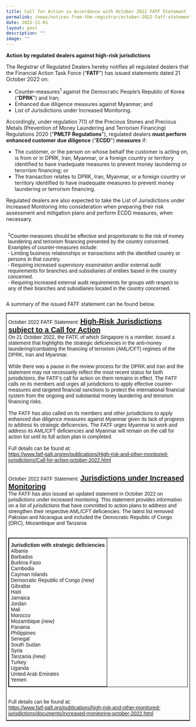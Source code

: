 ```yaml
---
title: Call for Action in Accordance with October 2022 FATF Statement
permalink: /news/notices-from-the-registrar/october-2022-fatf-statement/
date: 2022-11-01
layout: post
description: ""
image: ""
---
```

**Action by regulated dealers against high-risk jurisdictions**<br>

The Registrar of Regulated Dealers hereby notifies all regulated dealers that the Financial Action Task Force (“**FATF**”) has issued statements dated 21 October 2022 on:
* Counter-measures<sup>1</sup> against the Democratic People’s Republic of Korea (“**DPRK**”) and Iran;
* Enhanced due diligence measures against Myanmar; and
* List of Jurisdictions under Increased Monitoring.
    
Accordingly, under regulation 7(1) of the Precious Stones and Precious Metals (Prevention of Money Laundering and Terrorism Financing) Regulations 2020 ("**PMLTF Regulations**"), regulated dealers **must perform enhanced customer due diligence** ("**ECDD**") **measures** if:
* The customer, or the person on whose behalf the customer is acting on, is from or in DPRK, Iran, Myanmar, or a foreign country or territory identified to have inadequate measures to prevent money laundering or terorrism financing; or
* The transaction relates to DPRK, Iran, Myanmar, or a foreign country or territory identified to have inadequate measures to prevent money laundering or terrorism financing.

Regulated dealers are also expected to take the List of Jurisdictions under Increased Monitoring into consideration when preparing their risk assessment and mitigation plans and perform ECDD measures, when necessary.

<table style="border-collapse:collapse;border-spacing:0;border:none" class="tg"><thead><tr><th style="border-style:solid;border-width:0px;font-family:Arial, sans-serif;font-size:14px;font-weight:normal;overflow:hidden;padding:10px 5px;text-align:left;vertical-align:top;word-break:normal">
    <sup>1</sup>Counter-measures should be effective and proportionate to the risk of money laundering and terrorism financing presented by the country concerned. Examples of counter-measures include:<br> 
    - Limiting business relationships or transactions with the identified country or persons in that country.<br>  
    - Requiring increased supervisory examination and/or external audit requirements for branches and subsidiaries of entities based in the country concerned.<br>  
    - Requiring increased external audit requirements for groups with respect to any of their branches and subsidiaries located in the country concerned.<br></th></tr></thead></table>
    
A summary of the issued FATF statement can be found below.
<style type="text/css">
.tg  {border-collapse:collapse;border-spacing:0;border-width:1px;border-style:solid;border-color:black;}
.tg td{font-family:Arial, sans-serif;font-size:14px;padding:10px 5px;border-style:solid;border-width:0px;overflow:hidden;word-break:normal;}
.tg th{font-family:Arial, sans-serif;font-size:14px;font-weight:normal;padding:10px 5px;border-style:solid;border-width:0px;overflow:hidden;word-break:normal;}
.tg .tg-exjp{border-color:#330001;text-align:left;vertical-align:middle}
</style>
<table class="tg">
    <tbody><tr>
    <th class="tg-exjp">October 2022 FATF Statement: <span style="font-weight:bold;font-size:20px;text-decoration:underline">High-Risk Jurisdictions subject to a Call for Action</span><br>
On 21 October 2022, the FATF, of which Singapore is a member, issued a statement that highlights the strategic deficiencies in the anti-money laundering/combating the financing of terrorism (AML/CFT) regimes of the DPRK, Iran and Myanmar. <br><br>While there was a pause in the review process for the DPRK and Iran and the statement may not necessarily reflect the most recent status for both jurisdictions, the FATF’s call for action on them remains in effect. The FATF calls on its members and urges all jurisdictions to apply effective counter-measures and targeted financial sanctions to protect the international financial system from the ongoing and substantial money laundering and terrorism financing risks.<br><br>
The FATF has also called on its members and other jurisdictions to apply enhanced due diligence measures against Myanmar given its lack of progress to address its strategic deficiencies. The FATF urges Myanmar to work and address its AML/CFT deficiencies and Myanmar will remain on the call for action list until its full action plan is completed.<br><br>Full details can be found at:<br><a href="https://www.fatf-gafi.org/en/publications/High-risk-and-other-monitored-jurisdictions/Call-for-action-october-2022.html" target="_blank">https://www.fatf-gafi.org/en/publications/High-risk-and-other-monitored-jurisdictions/Call-for-action-october-2022.html</a><br><br>

October 2022 FATF Statement: <span style="font-weight:bold;font-size:20px;text-decoration:underline">Jurisdictions under Increased Monitoring</span><br>
The FATF has also issued an updated statement in October 2022 on jurisdictions under increased monitoring. This statement provides information on a list of jurisdictions that have committed to action plans to address and strengthen their respective AML/CFT deficiencies. The latest list removed Pakistan and Nicaragua and included the Democratic Republic of Congo (DRC), Mozambique and Tanzania<br><br>
<table style="border-collapse:collapse;border-spacing:0" class="tg"><thead><tr><th style="border-color:black;border-style:solid;border-width:1px;font-family:Arial, sans-serif;font-size:14px;font-weight:normal;overflow:hidden;padding:10px 5px;text-align:left;vertical-align:top;word-break:normal">
<span style="font-weight:bold">Jurisdiction with strategic deficiencies</span><br>
<span style="font-weight:normal">Albania</span><br>
<span style="font-weight:normal">Barbados</span><br>
<span style="font-weight:normal">Burkina Faso</span><br>
<span style="font-weight:normal">Cambodia</span><br>
<span style="font-weight:normal">Cayman Islands</span><br>
<span style="font-weight:normal">Democratic Republic of Congo <i>(new)</i></span><br>
<span style="font-weight:normal">Gibraltar</span><br>
<span style="font-weight:normal">Haiti</span><br>
<span style="font-weight:normal">Jamaica</span><br>
<span style="font-weight:normal">Jordan</span><br>
<span style="font-weight:normal">Mali</span><br>
<span style="font-weight:normal">Morocco</span><br>
<span style="font-weight:normal">Mozambique <i>(new)</i></span><br>
<span style="font-weight:normal">Panama</span><br>
<span style="font-weight:normal">Philippines</span><br>
<span style="font-weight:normal">Senegal</span><br>
<span style="font-weight:normal">South Sudan</span><br>
<span style="font-weight:normal">Syria</span><br>
	<span style="font-weight:normal">Tanzania <i>(new)</i></span><br>
<span style="font-weight:normal">Turkey</span><br>
<span style="font-weight:normal">Uganda</span><br>
<span style="font-weight:normal">United Arab Emirates</span><br>
<span style="font-weight:normal">Yemen</span><br></th></tr></thead></table>
<br>Full details can be found at:<br><a href="https://www.fatf-gafi.org/publications/high-risk-and-other-monitored-jurisdictions/documents/increased-monitoring-october-2022.html" target="_blank">https://www.fatf-gafi.org/publications/high-risk-and-other-monitored-jurisdictions/documents/increased-monitoring-october-2022.html</a><br></th>
  </tr>
</tbody></table>